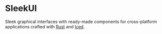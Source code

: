 # SleekUI
Sleek graphical interfaces with ready-made components for cross-platform applications crafted with [Rust](https://www.rust-lang.org/) and [Iced](http://iced.rs/).
